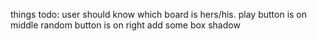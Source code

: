 


things todo:
  user should know which board is hers/his.
  play button is on middle
  random button is on right
  add some box shadow
























